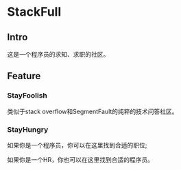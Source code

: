 ﻿# StackFull
## Intro
这是一个程序员的求知、求职的社区。
## Feature
### StayFoolish
类似于stack overflow和SegmentFault的纯粹的技术问答社区。
### StayHungry
如果你是一个程序员，你可以在这里找到合适的职位;

如果你是一个HR，你也可以在这里找到合适的程序员。